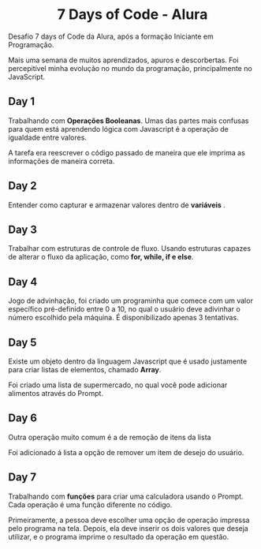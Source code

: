<h1 align="center"> 7 Days of Code - Alura </h1>

<p>Desafio 7 days of Code da Alura, após a formação Iniciante em Programação.</p>

<p>Mais uma semana de muitos aprendizados, apuros e descorbertas. Foi percepitível minha evolução no mundo da programação, principalmente no JavaScript.</p>

<h2>Day 1</h2>
  <p>Trabalhando com <strong>Operações Booleanas</strong>. Umas das partes mais confusas para quem está aprendendo lógica com Javascript é a operação de igualdade entre valores.</p>
  <p>A tarefa era reescrever o código passado de maneira que ele imprima as informações de maneira correta.</p>

<h2>Day 2</h2>
  <p>Entender como capturar e armazenar valores dentro de <strong>variáveis</strong> .</p>

<h2>Day 3</h2>
  <p>Trabalhar com estruturas de controle de fluxo. Usando estruturas capazes de alterar o fluxo da aplicação, como <strong>for, while, if e else</strong>.</p>

<h2>Day 4</h2>
  <p>Jogo de advinhação, foi criado um programinha que comece com um valor específico pré-definido entre 0 a 10, no qual o usuário deve adivinhar o número escolhido pela máquina. É disponibilizado apenas 3 tentativas.</p>

<h2>Day 5</h2>
  <p>Existe um objeto dentro da linguagem Javascript que é usado justamente para criar listas de elementos, chamado <strong>Array</strong>.</p>
  <p>Foi criado uma lista de supermercado, no qual você pode adicionar alimentos através do Prompt.</p>

<h2>Day 6</h2>
  <p>Outra operação muito comum é a de remoção de itens da lista</p>
  <p>Foi adicionado á lista a opção de remover um item de desejo do usuário.</p>

<h2>Day 7</h2>
  <p>Trabalhando com <strong>funções</strong> para criar uma calculadora usando o Prompt. Cada operação é uma função diferente no código.</p>
  <p>Primeiramente, a pessoa deve escolher uma opção de operação impressa pelo programa na tela. Depois, ela deve inserir os dois valores que deseja utilizar, e o programa imprime o resultado da operação em questão.</p>
